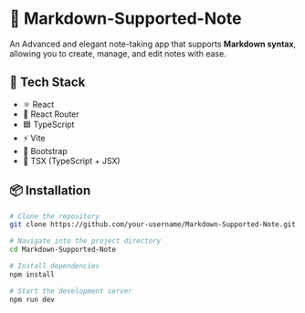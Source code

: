 # 📝 Markdown-Supported-Note

An Advanced and elegant note-taking app that supports **Markdown syntax**, allowing you to create, manage, and edit notes with ease.

## 🚀 Tech Stack

- ⚛️ React  
- 📘 React Router  
- 🟦 TypeScript  
- ⚡ Vite  
- 🎨 Bootstrap  
- 🧩 TSX (TypeScript + JSX)

## 📦 Installation

```bash
# Clone the repository
git clone https://github.com/your-username/Markdown-Supported-Note.git

# Navigate into the project directory
cd Markdown-Supported-Note

# Install dependencies
npm install

# Start the development server
npm run dev
